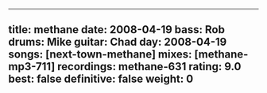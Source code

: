 
---
title: methane
date: 2008-04-19
bass:	Rob
drums:	Mike
guitar:	Chad
day: 2008-04-19
songs: [next-town-methane]
mixes: [methane-mp3-711]
recordings: methane-631
rating: 9.0
best: false
definitive: false
weight: 0
---
